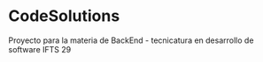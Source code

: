# CodeSolutions
Proyecto para la materia de BackEnd - tecnicatura en desarrollo de software IFTS 29
